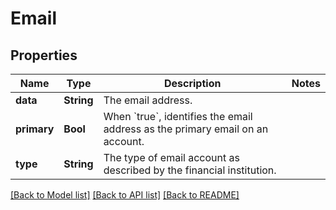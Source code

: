 # Email

## Properties
Name | Type | Description | Notes
------------ | ------------- | ------------- | -------------
**data** | **String** | The email address. | 
**primary** | **Bool** | When &#x60;true&#x60;, identifies the email address as the primary email on an account. | 
**type** | **String** | The type of email account as described by the financial institution. | 

[[Back to Model list]](../README.md#documentation-for-models) [[Back to API list]](../README.md#documentation-for-api-endpoints) [[Back to README]](../README.md)


